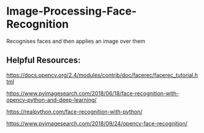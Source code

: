 # Image-Processing-Face-Recognition

Recognises faces and then applies an image over them

## Helpful Resources:

https://docs.opencv.org/2.4/modules/contrib/doc/facerec/facerec_tutorial.html

https://www.pyimagesearch.com/2018/06/18/face-recognition-with-opencv-python-and-deep-learning/

https://realpython.com/face-recognition-with-python/

https://www.pyimagesearch.com/2018/09/24/opencv-face-recognition/
